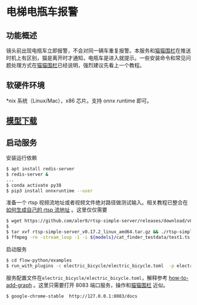 # 电梯电瓶车报警

## 功能概述
镜头前出现电瓶车立即报警，不会对同一辆车重复报警。本服务和[猫猫围栏](../cat_finder/README.md)在推送时机上有区别，猫是离开时才通知，电瓶车是进入就提示。一些安装命令和常见问题处理方式在[猫猫围栏](../cat_finder/README.md)已经说明，强烈建议先看上一个教程。

## 软硬件环境

*nix 系统（Linux/Mac），x86 芯片。支持 onnx runtime 即可。

## [模型下载](../../../docs/download-models.zh.md)

## 启动服务

安装运行依赖
```bash
$ apt install redis-server
$ redis-server &
...
$ conda activate py38
$ pip3 install onnxruntime --user
```

准备一个 rtsp 视频流地址或者视频文件绝对路径做测试输入。相关教程已整合在 [如何生成自己的 rtsp 流地址](../../../docs/how-to-build-and-run/generate-rtsp.zh.md) 。这里仅仅需要
```bash
$ wget https://github.com/aler9/rtsp-simple-server/releases/download/v0.17.2/rtsp-simple-server_v0.17.2_linux_amd64.tar.gz
$ 
$ tar xvf rtsp-simple-server_v0.17.2_linux_amd64.tar.gz && ./rtsp-simple-server 
$ ffmpeg -re -stream_loop -1 -i ${models}/cat_finder_testdata/test1.ts -c copy -f rtsp rtsp://127.0.0.1:8554/test1.ts
```

启动服务
```bash
$ cd flow-python/examples
$ run_with_plugins -c electric_bicycle/electric_bicycle.toml  -p electric_bicycle
```
服务配置文件在`electric_bicycle/electric_bicycle.toml`，解释参考 [how-to-add-graph](../../../docs/how-to-add-my-service/01-single-classification-model.zh.md) 。这里只需要打开 8083 端口服务，操作和[猫猫围栏](../cat_finder/README.md) 近似。

```bash
$ google-chrome-stable  http://127.0.0.1:8083/docs 
```
